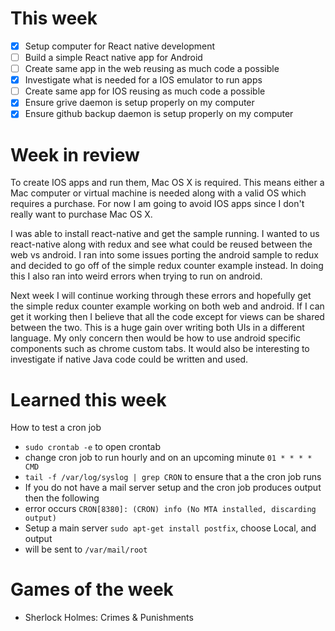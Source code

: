 # This week
- [x] Setup computer for React native development
- [ ] Build a simple React native app for Android
- [ ] Create same app in the web reusing as much code a possible
- [x] Investigate what is needed for a IOS emulator to run apps
- [ ] Create same app for IOS reusing as much code a possible
- [x] Ensure grive daemon is setup properly on my computer
- [x] Ensure github backup daemon is setup properly on my computer

# Week in review
To create IOS apps and run them, Mac OS X is required. This means either a Mac computer or virtual machine is needed along with a valid OS which requires a purchase. For now I am going to avoid IOS apps since I don't really want to purchase Mac OS X.

I was able to install react-native and get the sample running. I wanted to us react-native along with redux and see what could be reused between the web vs android. I ran into some issues porting the android sample to redux and decided to go off of the simple redux counter example instead. In doing this I also ran into weird errors when trying to run on android.

Next week I will continue working through these errors and hopefully get the simple redux counter example working on both web and android. If I can get it working then I believe that all the code except for views can be shared between the two. This is a huge gain over writing both UIs in a different language. My only concern then would be how to use android specific components such as chrome custom tabs. It would also be interesting to investigate if native Java code could be written and used.

# Learned this week
How to test a cron job
- `sudo crontab -e` to open crontab
- change cron job to run hourly and on an upcoming minute `01 * * * * CMD`
- `tail -f /var/log/syslog | grep CRON` to ensure that a the cron job runs
- If you do not have a mail server setup and the cron job produces output then the following
- error occurs `CRON[8380]: (CRON) info (No MTA installed, discarding output)`
- Setup a main server `sudo apt-get install postfix`, choose Local, and output
- will be sent to `/var/mail/root`

# Games of the week
- Sherlock Holmes: Crimes & Punishments
